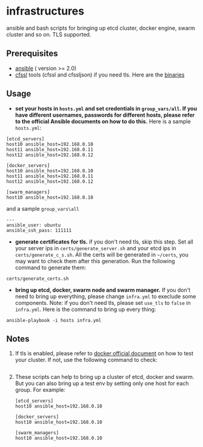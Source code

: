 # infrastructures

ansible and bash scripts for bringing up etcd cluster, docker engine, swarm cluster and so on. TLS supported.

## Prerequisites
* [ansible](http://docs.ansible.com/ansible/intro_installation.html) ( version >= 2.0)
* [cfssl](https://github.com/cloudflare/cfssl) tools (cfssl and cfssljson) if you need tls. Here are the [binaries](https://pkg.cfssl.org/)

## Usage
* __set your hosts in `hosts.yml` and set credentials in `group_vars/all`. If you have different usernames, passwords for different hosts, please refer to the official Ansible documents on how to do this.__
Here is a sample `hosts.yml`:
```
[etcd_servers]
host10 ansible_host=192.168.0.10
host11 ansible_host=192.168.0.11
host12 ansible_host=192.168.0.12

[docker_servers]
host10 ansible_host=192.168.0.10
host11 ansible_host=192.168.0.11
host12 ansible_host=192.168.0.12

[swarm_managers]
host10 ansible_host=192.168.0.10
```
and a sample `group_vars\all`
```
---
ansible_user: ubuntu
ansible_ssh_pass: 111111
```

* __generate certificates for tls.__ if you don't need tls, skip this step.
Set all your server ips in  `certs/generate_server.sh` and your etcd ips in `certs/generate_c_s.sh`.
All the certs will be generated in `~/certs`, you may want to check them after this generation.
Run the following command to generate them:
```
certs/generate_certs.sh
```

* __bring up etcd, docker, swarm node and swarm manager.__ If you don't need to bring up everything, please change `infra.yml` to execlude some components.
Note: if you don't need tls, please set `use_tls` to `false` in `infra.yml`.
Here is the command to bring up every thing:
```
ansible-playbook -i hosts infra.yml
```

## Notes
1. If tls is enabled, please refer to [docker official document](https://docs.docker.com/swarm/configure-tls/#step-8-test-the-swarm-manager-configuration) on how to test your cluster.
If not, use the following command to check:
    ```docker -H <swarm manager ip>:<swarm manager port> info
    ```
2. These scripts can help to bring up a cluster of etcd, docker and swarm. But you can also bring up a test env by setting only one host for each group. For example:
    ```
	[etcd_servers]
	host10 ansible_host=192.168.0.10

	[docker_servers]
	host10 ansible_host=192.168.0.10

	[swarm_managers]
	host10 ansible_host=192.168.0.10
    ```
